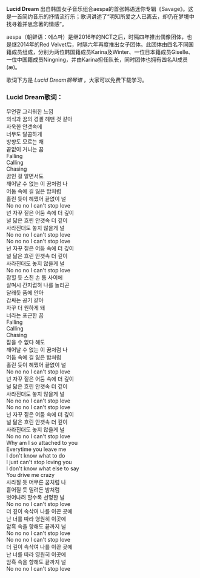 

**Lucid Dream**
出自韩国女子音乐组合aespa的首张韩语迷你专辑《Savage》。这是一首简约音乐的抒情流行乐；歌词讲述了“明知所爱之人已离去，却仍在梦境中找寻着并思念著的情感”。

aespa（朝鲜语：에스파）是继2016年的NCT之后，时隔四年推出偶像团体，也是继2014年的Red
Velvet后，时隔六年再度推出女子团体。此团体由四名不同国籍成员组成，分别为两位韩国籍成员Karina及Winter、一位日本籍成员Giselle、一位中国籍成员Ningning，并由Karina担任队长，同时团体也拥有四名AI成员(æ)。

歌词下方是 _Lucid Dream钢琴谱_ ，大家可以免费下载学习。

### Lucid Dream歌词：

무언갈 그리워한 느낌  
의식과 꿈의 경곌 헤맨 것 같아  
자욱한 안갯속에  
너무도 달콤하게  
방향도 모르는 채  
끝없이 거니는 꿈  
Falling  
Calling  
Chasing  
꿈인 걸 알면서도  
깨어날 수 없는 이 꿈처럼 나  
어둠 속에 길 잃은 밤처럼  
홀린 듯이 헤맸어 끝없이 널  
No no no I can't stop love  
넌 자꾸 짙은 어둠 속에 더 깊이  
널 닮은 흐린 안갯속 더 깊이  
사라진대도 놓지 않을게 널  
No no no I can't stop love  
No no no I can't stop love  
넌 자꾸 짙은 어둠 속에 더 깊이  
널 닮은 흐린 안갯속 더 깊이  
사라진대도 놓지 않을게 널  
No no no I can't stop love  
잡힐 듯 스친 손 틈 사이에  
살며시 간지럽혀 나를 놀리곤  
달래듯 품에 안아  
감싸는 공기 같아  
자꾸 더 원하게 돼  
너라는 포근한 꿈  
Falling  
Calling  
Chasing  
잡을 수 없다 해도  
깨어날 수 없는 이 꿈처럼 나  
어둠 속에 길 잃은 밤처럼  
홀린 듯이 헤맸어 끝없이 널  
No no no I can't stop love  
넌 자꾸 짙은 어둠 속에 더 깊이  
널 닮은 흐린 안갯속 더 깊이  
사라진대도 놓지 않을게 널  
No no no I can't stop love  
No no no I can't stop love  
넌 자꾸 짙은 어둠 속에 더 깊이  
널 닮은 흐린 안갯속 더 깊이  
사라진대도 놓지 않을게 널  
No no no I can't stop love  
Why am I so attached to you  
Everytime you leave me  
I don't know what to do  
I just can't stop loving you  
I don't know what else to say  
You drive me crazy  
사라질 듯 머무른 꿈처럼 나  
흩어질 듯 밀려든 밤처럼  
벗어나려 할수록 선명한 널  
No no no I can't stop love  
더 깊이 속삭여 나를 이끈 곳에  
난 너를 따라 영원히 이곳에  
암흑 속을 향해도 끝까지 널  
No no no I can't stop love  
No no no I can't stop love  
더 깊이 속삭여 나를 이끈 곳에  
난 너를 따라 영원히 이곳에  
암흑 속을 향해도 끝까지 널  
No no no I can't stop love

